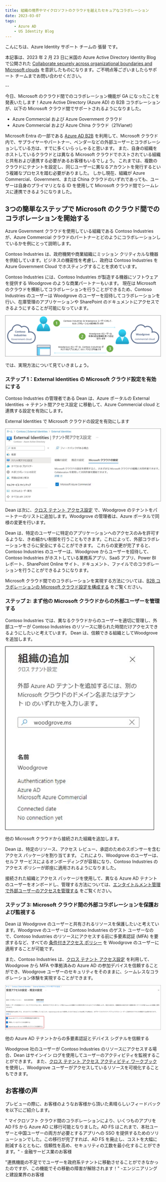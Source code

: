 ```yaml
---
title: 組織の境界やマイクロソフトのクラウドを越えたセキュアなコラボレーション
date: 2023-03-07
tags:
    - Azure AD
    - US Identity Blog
---
```




こんにちは、Azure Identity サポート チームの 張替 です。

本記事は、2023 年 2 月 23 日に米国の Azure Active Directory Identity Blog で公開された [Collaborate securely across organizational boundaries and Microsoft clouds](https://techcommunity.microsoft.com/t5/microsoft-entra-azure-ad-blog/collaborate-securely-across-organizational-boundaries-and/ba-p/3094109) を意訳したものになります。ご不明点等ございましたらサポート チームまでお問い合わせください。

-- 

今日、Microsoft のクラウド間でのコラボレーション機能が GA になったことを発表いたします！Azure Active Directory (Azure AD) の B2B コラボレーションが、以下の Microsoft クラウド間でサポートされるようになりました。

- Azure Commercial および Azure Government クラウド 
- Azure Commercial および Azure China クラウド（21Vianet）



Microsoft Entra の一部である [Azure AD B2B](https://learn.microsoft.com/en-us/azure/active-directory/external-identities/what-is-b2b) を利用して、Microsoft クラウド内で、サプライヤーやパートナー、ベンダーなどの外部ユーザーとコラボレーションしている方は、すでに多くいらっしゃると思います。
また、自身の組織をホストしているクラウドとは異なる Microsoft クラウドでホストされている組織と共有および連携する必要があるお客様もいるでしょう。
これまでは、複数のクラウドにテナントを設定し、同じユーザーに異なるアカウントを発行するという複雑なプロセスを踏む必要がありました。
しかし現在、組織が Azure Commercial、Government、または China クラウドのいずれであっても、ユーザーは自身のプライマリとなる ID を使用して Microsoft クラウド間でシームレスに連携できるようになりました。



## 3つの簡単なステップで Microsoft のクラウド間でのコラボレーションを開始する

Azure Government クラウドを使用している組織である Contoso Industries が、Azure Commercial クラウドのパートナーとどのようにコラボレーションしているかを例にとって説明します。

Contoso Industries は、政府機関や商業組織にミッション クリティカルな機器を供給しています。ビジネスの機密性を考慮し、政府は Contoso Industries を Azure Government Cloud でホスティングすることを求めています。

Contoso Industries には、Contoso Industries が製造する機器にソフトウェアを提供する Woodgrove のような商業パートナーもいます。
現在は Microsoft のクラウドを横断してコラボレーションを行うことができるため、Contoso Industries のユーザーは Woodgrove のユーザーを招待してコラボレーションを行い、在庫管理のアプリケーションや SharePoint のドキュメントにアクセスできるようにすることが可能になっています。

![](./collaborate-securely-across-organizational-boundaries-and-microsoft-clouds/collaborate-securely-across-organizational-boundaries-and-microsoft-clouds1.png)


では、実現方法について見ていきましょう。 



### ステップ 1：External Identities の Microsoft クラウド設定を有効にする 

Contoso Industries の管理者である Dean は、Azure ポータルの External Identities -> テナント間アクセス設定 に移動して、Azure Commercial cloud と連携する設定を有効にします。


External Identities で Microsoft クラウドの設定を有効にします

![](./collaborate-securely-across-organizational-boundaries-and-microsoft-clouds/collaborate-securely-across-organizational-boundaries-and-microsoft-clouds2.png)

Dean は次に、[クロス テナント アクセス設定](https://techcommunity.microsoft.com/t5/microsoft-entra-azure-ad-blog/cross-tenant-access-settings-for-secure-collaboration-now/ba-p/3575844) で、Woodgrove のテナントをパートナーのリストに追加します。Woodgrove の管理者は、Azure ポータルで同様の変更を行います。


Dean は、特定のユーザーに特定のアプリケーションへのアクセスのみを許可するような、きめ細かい制御を行うこともできます。これによって、外部コラボレーションをさらに安全にすることができます。
これらの変更が完了すると、Contoso Industries のユーザーは、Woodgrove からユーザーを招待して、Contoso Industries がホストしている業務系アプリ、SaaS アプリ、Power BI レポート、SharePoint Online サイト、ドキュメント、ファイルでのコラボレーションを行うことができるようになります。


Microsoft クラウド間でのコラボレーションを実現する方法については、[B2B コラボレーションの Microsoft クラウド設定を構成する](https://learn.microsoft.com/ja-jp/azure/active-directory/external-identities/cross-cloud-settings) をご覧ください。



### ステップ 2: まず他の Microsoft クラウドからの外部ユーザーを管理する 

Contoso Industries では、異なるクラウドからのユーザーを適切に管理し、外部ユーザーが Contoso Industries のリソースに限られた時間だけアクセスできるようにしたいと考えています。
Dean は、信頼できる組織としてWoodgrove を追加します。

![](./collaborate-securely-across-organizational-boundaries-and-microsoft-clouds/collaborate-securely-across-organizational-boundaries-and-microsoft-clouds3.png)

他の Microsoft クラウドから接続された組織を追加します。

Dean は、特定のリソース、アクセス レビュー、承認のためのスポンサーを含むアクセス パッケージを割り当てます。
これにより、Woodgrove のユーザーは、セルフ サービスによるオンボーディングが容易になり、Contoso Industries のアクセス ポリシーが即座に適用されるようになりました。


接続された組織とアクセス パッケージを使用して、異なる Azure AD テナントのユーザーをオンボードし、管理する方法については、[エンタイトルメント管理で外部ユーザーのアクセスを管理する](https://learn.microsoft.com/ja-jp/azure/active-directory/governance/entitlement-management-external-users) をご覧ください。 


### ステップ 3: Microsoft クラウド間の外部コラボレーションを保護および監視する 

Dean は Woodgrove のユーザーと共有されるリソースを保護したいと考えています。Woodgrove のユーザーは Contoso Industries のゲスト ユーザーなので、Contoso Industries のリソースにアクセスする前に多要素認証 (MFA) を要求するなど、すべての [条件付きアクセス ポリシー](https://learn.microsoft.com/ja-jp/azure/active-directory/external-identities/authentication-conditional-access) を Woodgrove のユーザーに適用することが可能です。


また、Contoso Industries は、[クロス テナント アクセス設定](https://learn.microsoft.com/ja-jp/azure/active-directory/external-identities/cross-tenant-access-settings-b2b-collaboration#to-change-inbound-trust-settings-for-mfa-and-device-claims) を利用して、Woodgrove から MFA や準拠済みの Azure AD の参加デバイスを信頼することができ、Woodgrove ユーザーのセキュリティをそのままに、シームレスなコラボレーション体験を実現することができます。

![](./collaborate-securely-across-organizational-boundaries-and-microsoft-clouds/collaborate-securely-across-organizational-boundaries-and-microsoft-clouds4.png)

他の Azure AD テナントからの多要素認証とデバイス シグナルを信頼する


Woodgrove 社のユーザーが Contoso Industries のリソースにアクセスする場合、Dean はサインイン ログを使用してユーザーのアクティビティを監視することができます。
また、[クロス テナント アクセス アクティビティ ワークブック](https://learn.microsoft.com/en-us/azure/active-directory/reports-monitoring/workbook-cross-tenant-access-activity) を使用し、Woodgrove ユーザーがアクセスしているリソースを可視化することもできます。


## お客様の声

プレビューの際に、お客様のようなお客様から頂いた素晴らしいフィードバックを以下にご紹介します。

" マイクロソフト クラウド間のコラボレーションにより、いくつものアプリを AD FS から Azure AD に移行可能となりました。AD FS はこれまで、本社ユーザーと中国ユーザーの両方が必要とするアプリへの SSO を提供するためのソリューションでした。この移行が完了すれば、AD FS を廃止し、コストを大幅に削減するとともに、信頼性を高め、セキュリティの工数を最小化することができます。" - 金融サービス業のお客様

"連携機能の不足ででユーザーを政府系テナントに移動させることができなかったのですが、この機能でその移動の障害が解除されます！" -エンジニアリングと建設業界のお客様 

